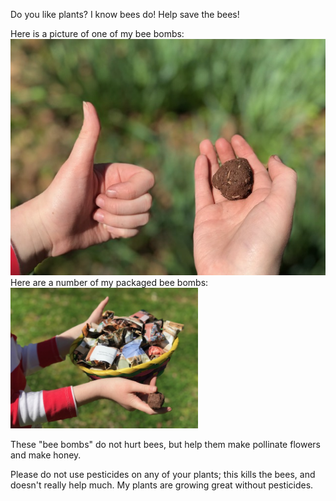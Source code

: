 Do you like plants? I know bees do! Help save the bees! 

Here is a picture of one of my bee bombs: ![](beeBomb1.jpg?raw=true)
Here are a number of my packaged bee bombs: <img src="beeBombPkgs1.jpg" alt="drawing" width="300"/>

These "bee bombs" do not hurt bees, but help them make pollinate flowers and make honey.

Please do not use pesticides on any of your plants; this kills the bees, and doesn't really help much.  My plants are growing great without pesticides.
